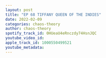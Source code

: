 ```yaml
---
layout: post
title: "EP 68 TIFFANY QUEEN OF THE INDIES"
date: 2022-02-09
categories: chaos-theory
author: chaos-theory
spotify_track_id: 0HUeaU4eRnczdy74HsnJQC
youtube_video_id: 
apple_track_id: 1000550499521
youtube_metadata: 
---
```

